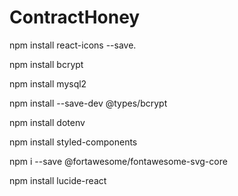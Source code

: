 # ContractHoney

npm install react-icons --save. 

npm install bcrypt

npm install mysql2

npm install --save-dev @types/bcrypt

npm install dotenv

npm install styled-components

npm i --save @fortawesome/fontawesome-svg-core

npm install lucide-react